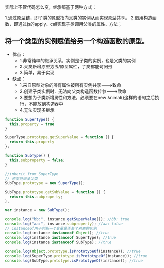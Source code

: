 实际上不管代码怎么变，继承都基于两种方式：

1.通过原型链，即子类的原型指向父类的实例从而实现原型共享。
2.借用构造函数，即通过js的apply、call实现子类调用父类的属性、方法；

## 将一个类型的实例赋值给另一个构造函数的原型。

- 优点：
  - 1.非常纯粹的继承关系，实例是子类的实例，也是父类的实例
  - 2.父类新增原型方法/原型属性，子类都能访问到
  - 3.简单，易于实现
- 缺点：
  - 1.来自原型对象的所有属性被所有实例共享--->致命
  - 2.创建子类实例时，无法向父类构造函数传参--->致命
  - 3.要想为子类新增属性和方法，必须要在new Animal()这样的语句之后执行，不能放到构造器中
  - 4.无法实现多继承
```javaScript
function SuperType() {
  this.property = true;
}

SuperType.prototype.getSuperValue = function () {
  return this.property;
};

function SubType() {
  this.subproperty = false;
}

//inherit from SuperType
// 原型链继承父类
SubType.prototype = new SuperType();

SubType.prototype.getSubValue = function () {
  return this.subproperty;
};

var instance = new SubType();

console.log("bb:", instance.getSuperValue()); //bb: true
console.log("aa:", instance.subproperty); //aa: false
// instanceof用于判断一个变量是否某个对象的实例
console.log(instance instanceof Object); //true
console.log(instance instanceof SuperType); //true
console.log(instance instanceof SubType); //true

console.log(Object.prototype.isPrototypeOf(instance)); //true
console.log(SuperType.prototype.isPrototypeOf(instance)); //true
console.log(SubType.prototype.isPrototypeOf(instance)); //true
```
